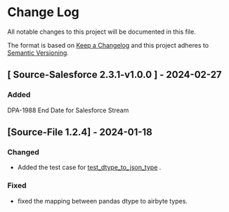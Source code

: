 # Change Log
All notable changes to this project will be documented in this file.

The format is based on [Keep a Changelog](http://keepachangelog.com/)
and this project adheres to [Semantic Versioning](http://semver.org/).

## [ Source-Salesforce 2.3.1-v1.0.0 ] - 2024-02-27

### Added
DPA-1988 End Date for Salesforce Stream

## [Source-File 1.2.4] - 2024-01-18

### Changed

- Added the test case for [test_dtype_to_json_type](https://github.com/ollionorg/datapipes-airbyte/blob/ce7554021f15fb981aacbf74031f9dfea5cf2143/airbyte-integrations/connectors/source-file/unit_tests/test_client.py#L102) .

### Fixed
- fixed the mapping between pandas dtype to airbyte types.